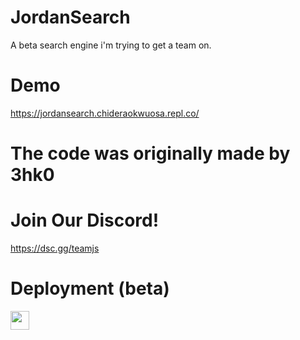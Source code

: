 # JordanSearch
A beta search engine i'm trying to get a team on.
# Demo
https://jordansearch.chideraokwuosa.repl.co/
# The code was originally made by 3hk0
# Join Our Discord!
https://dsc.gg/teamjs
# Deployment (beta)
<a href="https://replit.com/github/JxrdanDev/JordanSearch" rel="nofollow"><img height="30px" src="https://camo.githubusercontent.com/28aaf2d112acf174137beedda558c57e0f6dfa74441890cc4703e2f7cfc9426e/68747470733a2f2f616d6574687973746e6574776f726b2d6465762e6769746875622e696f2f6173736574732f7265706c69742e737667" data-canonical-src="https://amethystnetwork-dev.github.io/assets/replit.svg" style="max-width: 100%;"><img style="max-width: 100%;"></a>
